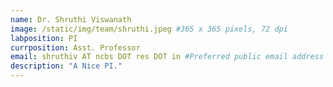 ```yaml
---
name: Dr. Shruthi Viswanath
image: /static/img/team/shruthi.jpeg #365 x 365 pixels, 72 dpi
labposition: PI
currposition: Asst. Professor
email: shruthiv AT ncbs DOT res DOT in #Preferred public email address
description: "A Nice PI."
---
```

